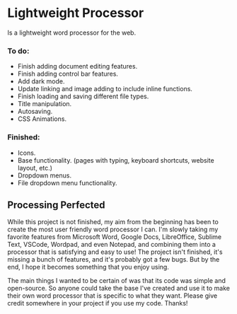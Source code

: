 # Lightweight Processor
Is a lightweight word processor for the web.

### To do:
- Finish adding document editing features.
- Finish adding control bar features.
- Add dark mode.
- Update linking and image adding to include inline functions.
- Finish loading and saving different file types.
- Title manipulation.
- Autosaving.
- CSS Animations.
### Finished:
- Icons.
- Base functionality. (pages with typing, keyboard shortcuts, website layout, etc.)
- Dropdown menus.
- File dropdown menu functionality.

## Processing Perfected
While this project is not finished, my aim from the beginning has been to create the most user friendly word processor I can. I'm slowly taking my favorite features from Microsoft Word, Google Docs, LibreOffice, Sublime Text, VSCode, Wordpad, and even Notepad, and combining them into a processor that is satisfying and easy to use! The project isn't finished, it's missing a bunch of features, and it's probably got a few bugs. But by the end, I hope it becomes something that you enjoy using.

The main things I wanted to be certain of was that its code was simple and open-source. So anyone could take the base I've created and use it to make their own word processor that is specific to what they want. Please give credit somewhere in your project if you use my code. Thanks! 